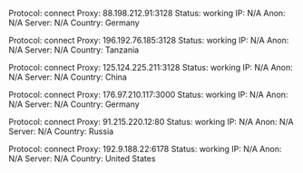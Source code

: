 Protocol: connect
Proxy: 88.198.212.91:3128
Status: working
IP: N/A
Anon: N/A
Server: N/A
Country: Germany

Protocol: connect
Proxy: 196.192.76.185:3128
Status: working
IP: N/A
Anon: N/A
Server: N/A
Country: Tanzania

Protocol: connect
Proxy: 125.124.225.211:3128
Status: working
IP: N/A
Anon: N/A
Server: N/A
Country: China

Protocol: connect
Proxy: 176.97.210.117:3000
Status: working
IP: N/A
Anon: N/A
Server: N/A
Country: Germany

Protocol: connect
Proxy: 91.215.220.12:80
Status: working
IP: N/A
Anon: N/A
Server: N/A
Country: Russia

Protocol: connect
Proxy: 192.9.188.22:6178
Status: working
IP: N/A
Anon: N/A
Server: N/A
Country: United States

